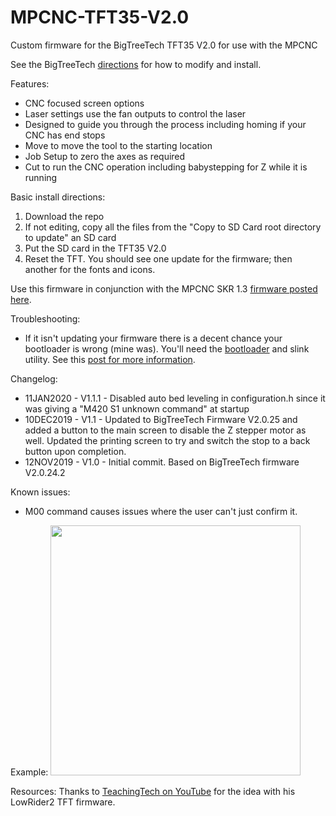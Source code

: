 # MPCNC-TFT35-V2.0
Custom firmware for the BigTreeTech TFT35 V2.0 for use with the MPCNC

See the BigTreeTech <a href="https://github.com/bigtreetech/BIGTREETECH-TouchScreenFirmware">directions</a> for how to modify and install.

Features:
* CNC focused screen options
* Laser settings use the fan outputs to control the laser
* Designed to guide you through the process including homing if your CNC has end stops
* Move to move the tool to the starting location
* Job Setup to zero the axes as required
* Cut to run the CNC operation including babystepping for Z while it is running

Basic install directions:
1. Download the repo
2. If not editing, copy all the files from the "Copy to SD Card root directory to update" an SD card
3. Put the SD card in the TFT35 V2.0
4. Reset the TFT. You should see one update for the firmware; then another for the fonts and icons.

Use this firmware in conjunction with the MPCNC SKR 1.3 <a href="https://github.com/BlomsD/MPCNC-SKR1.3-TMC2208UART">firmware posted here</a>.

Troubleshooting:
* If it isn't updating your firmware there is a decent chance your bootloader is wrong (mine was). You'll need the <a href="https://github.com/bigtreetech/BIGTREETECH-TouchScreenFirmware/tree/master/TFT35_V2%20Bootloader%20fix">bootloader</a> and slink utility. See this <a href="https://github.com/bigtreetech/BIGTREETECH-TouchScreenFirmware/issues/24#issuecomment-550535410">post for more information</a>.

Changelog:
* 11JAN2020 - V1.1.1 - Disabled auto bed leveling in configuration.h since it was giving a "M420 S1 unknown command" at startup
* 10DEC2019 - V1.1 - Updated to BigTreeTech Firmware V2.0.25 and added a button to the main screen to disable the Z stepper motor as well. Updated the printing screen to try and switch the stop to a back button upon completion.
* 12NOV2019 - V1.0 - Initial commit. Based on BigTreeTech firmware V2.0.24.2

Known issues:
* M00 command causes issues where the user can't just confirm it.

Example:
<img src="https://imghst.gpsfiledepot.com/1573595052.jpg" width="400">

Resources:
Thanks to <a href="https://www.youtube.com/channel/UCbgBDBrwsikmtoLqtpc59Bw">TeachingTech on YouTube</a> for the idea with his LowRider2 TFT firmware.
